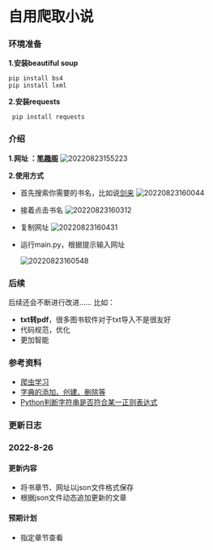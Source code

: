 # 自用爬取小说

### 环境准备

**1.安装beautiful soup**
```shell
pip install bs4
pip install lxml
 ```

**2.安装requests**
```shell
 pip install requests
```

### 介绍

**1.网址 ：[笔趣阁](http://www.b520.cc/)**
![20220823155223](https://s2.loli.net/2022/08/23/zwmAiLIuBpkfeXE.png)


**2.使用方式**
+ 首先搜索你需要的书名，比如说[剑来]()
![20220823160044](https://s2.loli.net/2022/08/23/SBA8Xh4qYwfH1Jg.png)

+ 接着点击书名
![20220823160312](https://s2.loli.net/2022/08/23/rxdFAmik5SRCBgN.png)

+ 复制网址
![20220823160431](https://s2.loli.net/2022/08/23/Wp4NbkETLRVdZHj.png)

+ 运行main.py，根据提示输入网址
  
  ![20220823160548](https://s2.loli.net/2022/08/23/5DxYcy4hgGwXm1t.png)

### 后续
后续还会不断进行改进……
比如：
  -  **txt转pdf**，很多图书软件对于txt导入不是很友好
  -  代码规范，优化
  -  更加智能  

### 参考资料

+ [爬虫学习](https://github.com/wistbean/learn_python3_spider)
+ [字典的添加、创建、删除等](https://blog.csdn.net/cadi2011/article/details/85857917)
+ [Python判断字符串是否符合某一正则表达式](https://blog.csdn.net/diezhuzhen5707/article/details/101767552?spm=1001.2101.3001.6661.1&utm_medium=distribute.pc_relevant_t0.none-task-blog-2%7Edefault%7ECTRLIST%7ERate-1-101767552-blog-107944677.pc_relevant_default&depth_1-utm_source=distribute.pc_relevant_t0.none-task-blog-2%7Edefault%7ECTRLIST%7ERate-1-101767552-blog-107944677.pc_relevant_default&utm_relevant_index=1)
  

### 更新日志

### 2022-8-26
  
  #### 更新内容
  + 将书章节、网址以json文件格式保存
  + 根据json文件动态追加更新的文章

  #### 预期计划
  + 指定章节查看
           
